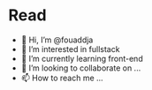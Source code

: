 # Read
- 👋 Hi, I’m @fouaddja
- 👀 I’m interested in fullstack
- 🌱 I’m currently learning front-end
- 💞️ I’m looking to collaborate on ...
- 📫 How to reach me ...

<!---
fouaddja/fouaddja is a ✨ special ✨ repository because its `README.md` (this file) appears on your GitHub profile.
You can click the Preview link to take a look at your changes.
--->
